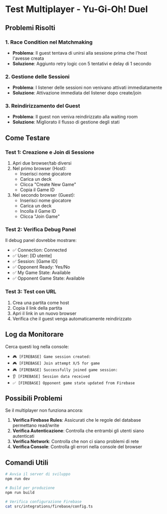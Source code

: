 # Test Multiplayer - Yu-Gi-Oh! Duel

## Problemi Risolti

### 1. Race Condition nel Matchmaking
- **Problema**: Il guest tentava di unirsi alla sessione prima che l'host l'avesse creata
- **Soluzione**: Aggiunto retry logic con 5 tentativi e delay di 1 secondo

### 2. Gestione delle Sessioni
- **Problema**: I listener delle sessioni non venivano attivati immediatamente
- **Soluzione**: Attivazione immediata del listener dopo create/join

### 3. Reindirizzamento del Guest
- **Problema**: Il guest non veniva reindirizzato alla waiting room
- **Soluzione**: Migliorato il flusso di gestione degli stati

## Come Testare

### Test 1: Creazione e Join di Sessione
1. Apri due browser/tab diversi
2. Nel primo browser (Host):
   - Inserisci nome giocatore
   - Carica un deck
   - Clicca "Create New Game"
   - Copia il Game ID
3. Nel secondo browser (Guest):
   - Inserisci nome giocatore
   - Carica un deck
   - Incolla il Game ID
   - Clicca "Join Game"

### Test 2: Verifica Debug Panel
Il debug panel dovrebbe mostrare:
- ✅ Connection: Connected
- ✅ User: [ID utente]
- ✅ Session: [Game ID]
- ✅ Opponent Ready: Yes/No
- ✅ My Game State: Available
- ✅ Opponent Game State: Available

### Test 3: Test con URL
1. Crea una partita come host
2. Copia il link della partita
3. Apri il link in un nuovo browser
4. Verifica che il guest venga automaticamente reindirizzato

## Log da Monitorare

Cerca questi log nella console:
- `🎮 [FIREBASE] Game session created:`
- `🎮 [FIREBASE] Join attempt X/5 for game`
- `🎮 [FIREBASE] Successfully joined game session:`
- `👂 [FIREBASE] Session data received`
- `✅ [FIREBASE] Opponent game state updated from Firebase`

## Possibili Problemi

Se il multiplayer non funziona ancora:

1. **Verifica Firebase Rules**: Assicurati che le regole del database permettano read/write
2. **Verifica Autenticazione**: Controlla che entrambi gli utenti siano autenticati
3. **Verifica Network**: Controlla che non ci siano problemi di rete
4. **Verifica Console**: Controlla gli errori nella console del browser

## Comandi Utili

```bash
# Avvia il server di sviluppo
npm run dev

# Build per produzione
npm run build

# Verifica configurazione Firebase
cat src/integrations/firebase/config.ts
``` 
